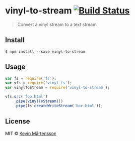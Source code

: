 # vinyl-to-stream [![Build Status](http://img.shields.io/travis/kevva/vinyl-to-stream.svg?style=flat)](https://travis-ci.org/kevva/vinyl-to-stream)

> Convert a vinyl stream to a text stream


## Install

```
$ npm install --save vinyl-to-stream
```


## Usage

```js
var fs = require('fs');
var vfs = require('vinyl-fs');
var vinylToStream = require('vinyl-to-stream');

vfs.src('foo.html')
	.pipe(vinylToStream())
	.pipe(fs.createWriteStream('bar.html'));
```


## License

MIT © [Kevin Mårtensson](https://github.com/kevva)
